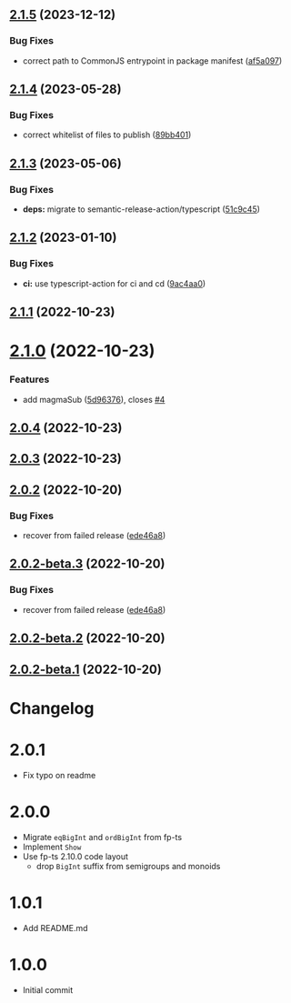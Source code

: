 ## [2.1.5](https://github.com/ericcrosson/fp-ts-bigint/compare/v2.1.4...v2.1.5) (2023-12-12)


### Bug Fixes

* correct path to CommonJS entrypoint in package manifest ([af5a097](https://github.com/ericcrosson/fp-ts-bigint/commit/af5a097e5a3e007e4d81c9dcaba0fb23fb82f50e))

## [2.1.4](https://github.com/ericcrosson/fp-ts-bigint/compare/v2.1.3...v2.1.4) (2023-05-28)


### Bug Fixes

* correct whitelist of files to publish ([89bb401](https://github.com/ericcrosson/fp-ts-bigint/commit/89bb401e43ea5c0e4c5ec61d9e330df0cbd35287))

## [2.1.3](https://github.com/ericcrosson/fp-ts-bigint/compare/v2.1.2...v2.1.3) (2023-05-06)


### Bug Fixes

* **deps:** migrate to semantic-release-action/typescript ([51c9c45](https://github.com/ericcrosson/fp-ts-bigint/commit/51c9c45d37410756428310e72d3ef203b468d1a2))

## [2.1.2](https://github.com/ericcrosson/fp-ts-bigint/compare/v2.1.1...v2.1.2) (2023-01-10)


### Bug Fixes

* **ci:** use typescript-action for ci and cd ([9ac4aa0](https://github.com/ericcrosson/fp-ts-bigint/commit/9ac4aa0b12b5c7fb4bf19be0cc3c093df7df7cef))

## [2.1.1](https://github.com/ericcrosson/fp-ts-bigint/compare/v2.1.0...v2.1.1) (2022-10-23)

# [2.1.0](https://github.com/ericcrosson/fp-ts-bigint/compare/v2.0.4...v2.1.0) (2022-10-23)


### Features

* add magmaSub ([5d96376](https://github.com/ericcrosson/fp-ts-bigint/commit/5d96376756d8f55588c48f7d53f5839a4c09e763)), closes [#4](https://github.com/ericcrosson/fp-ts-bigint/issues/4)

## [2.0.4](https://github.com/ericcrosson/fp-ts-bigint/compare/v2.0.3...v2.0.4) (2022-10-23)

## [2.0.3](https://github.com/ericcrosson/fp-ts-bigint/compare/v2.0.2...v2.0.3) (2022-10-23)

## [2.0.2](https://github.com/ericcrosson/fp-ts-bigint/compare/v2.0.1...v2.0.2) (2022-10-20)


### Bug Fixes

* recover from failed release ([ede46a8](https://github.com/ericcrosson/fp-ts-bigint/commit/ede46a876a90d17d7fb52c29d5b1ffa254556f17))

## [2.0.2-beta.3](https://github.com/ericcrosson/fp-ts-bigint/compare/v2.0.2-beta.2...v2.0.2-beta.3) (2022-10-20)


### Bug Fixes

* recover from failed release ([ede46a8](https://github.com/ericcrosson/fp-ts-bigint/commit/ede46a876a90d17d7fb52c29d5b1ffa254556f17))

## [2.0.2-beta.2](https://github.com/ericcrosson/fp-ts-bigint/compare/v2.0.2-beta.1...v2.0.2-beta.2) (2022-10-20)

## [2.0.2-beta.1](https://github.com/ericcrosson/fp-ts-bigint/compare/v2.0.1...v2.0.2-beta.1) (2022-10-20)

# Changelog

# 2.0.1

- Fix typo on readme

# 2.0.0

- Migrate `eqBigInt` and `ordBigInt` from fp-ts
- Implement `Show`
- Use fp-ts 2.10.0 code layout
  - drop `BigInt` suffix from semigroups and monoids

# 1.0.1

- Add README.md

# 1.0.0

- Initial commit
